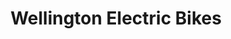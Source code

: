 ---
title: "Wellington Electric Bikes"
url: /pipitea-wellington/wellington-electric-bikes/
shop: bicycle
---